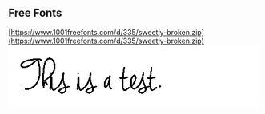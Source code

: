 ## Free Fonts

[https://www.1001freefonts.com/d/335/sweetly-broken.zip](https://www.1001freefonts.com/d/335/sweetly-broken.zip)
![image](https://github.com/Esece/Beta/blob/master/images/d_335_sweetly-broken_zip.png?raw=true)
